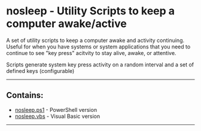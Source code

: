 # nosleep - Utility Scripts to keep a computer awake/active

A set of utility scripts to keep a computer awake and activity continuing.
Useful for when you have systems or system applications that you need to continue
to see "key press" acitvity to stay alive, awake, or attentive.

Scripts generate system key press activity on a random interval and a set of defined keys (configurable)

---

## Contains:
* [nosleep.ps1](nosleep.ps1) - PowerShell version
* [nosleep.vbs](nosleep.vbs) - Visual Basic version

---
